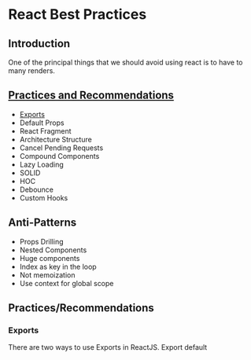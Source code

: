 # React Best Practices

## Introduction
One of the principal things that  we should avoid using react is to have to many renders.

## [Practices and Recommendations](#practicesrecommendations)
  - [Exports](#exports)
  - Default Props
  - React Fragment
  - Architecture Structure
  - Cancel Pending Requests
  - Compound Components
  - Lazy Loading
  - SOLID
  - HOC
  - Debounce
  - Custom Hooks

## Anti-Patterns
  - Props Drilling
  - Nested Components
  - Huge components
  - Index as key in the loop
  - Not memoization
  - Use context for global scope

## Practices/Recommendations
### Exports

There are two ways to use Exports in ReactJS.
Export default

